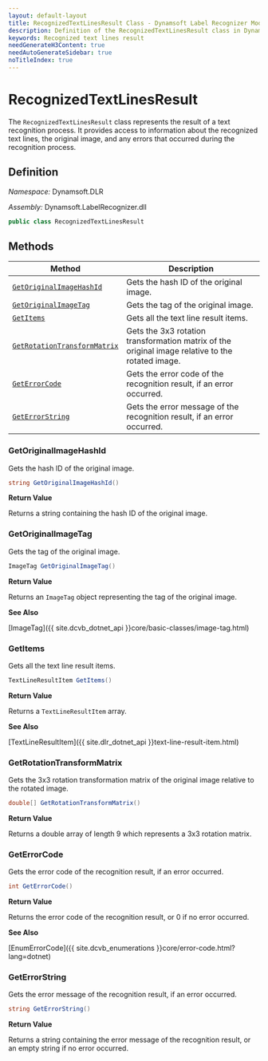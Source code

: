 ```yaml
---
layout: default-layout
title: RecognizedTextLinesResult Class - Dynamsoft Label Recognizer Module .NET Edition API Reference
description: Definition of the RecognizedTextLinesResult class in Dynamsoft Label Recognizer Module .NET Edition.
keywords: Recognized text lines result
needGenerateH3Content: true
needAutoGenerateSidebar: true
noTitleIndex: true
---
```


# RecognizedTextLinesResult

The `RecognizedTextLinesResult` class represents the result of a text recognition process. It provides access to information about the recognized text lines, the original image, and any errors that occurred during the recognition process.

## Definition

*Namespace:* Dynamsoft.DLR

*Assembly:* Dynamsoft.LabelRecognizer.dll

```csharp
public class RecognizedTextLinesResult
```

## Methods

| Method               | Description |
|----------------------|-------------|
| [`GetOriginalImageHashId`](#getoriginalimagehashid) | Gets the hash ID of the original image. |
| [`GetOriginalImageTag`](#getoriginalimagetag) | Gets the tag of the original image. |
| [`GetItems`](#getitems) | Gets all the text line result items. |
| [`GetRotationTransformMatrix`](#getrotationtransformmatrix) | Gets the 3x3 rotation transformation matrix of the original image relative to the rotated image.|
| [`GetErrorCode`](#geterrorcode) | Gets the error code of the recognition result, if an error occurred. |
| [`GetErrorString`](#geterrorstring) | Gets the error message of the recognition result, if an error occurred. |

### GetOriginalImageHashId

Gets the hash ID of the original image.

```csharp
string GetOriginalImageHashId()
```

**Return Value**

Returns a string containing the hash ID of the original image.

### GetOriginalImageTag

Gets the tag of the original image.

```csharp
ImageTag GetOriginalImageTag()
```

**Return Value**

Returns an `ImageTag` object representing the tag of the original image.

**See Also**

[ImageTag]({{ site.dcvb_dotnet_api }}core/basic-classes/image-tag.html)

### GetItems

Gets all the text line result items.

```csharp
TextLineResultItem GetItems()
```

**Return Value**

Returns a `TextLineResultItem` array.

**See Also**

[TextLineResultItem]({{ site.dlr_dotnet_api }}text-line-result-item.html)

### GetRotationTransformMatrix

Gets the 3x3 rotation transformation matrix of the original image relative to the rotated image.

```csharp
double[] GetRotationTransformMatrix()
```

**Return Value**

Returns a double array of length 9 which represents a 3x3 rotation matrix.

### GetErrorCode

Gets the error code of the recognition result, if an error occurred.

```csharp
int GetErrorCode()
```

**Return Value**

Returns the error code of the recognition result, or 0 if no error occurred.

**See Also**

[EnumErrorCode]({{ site.dcvb_enumerations }}core/error-code.html?lang=dotnet)

### GetErrorString

Gets the error message of the recognition result, if an error occurred.

```csharp
string GetErrorString()
```

**Return Value**

Returns a string containing the error message of the recognition result, or an empty string if no error occurred.

